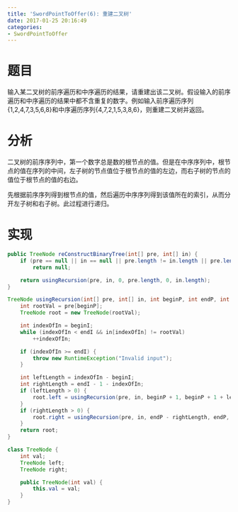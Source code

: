 ```yaml
---
title: 'SwordPointToOffer(6): 重建二叉树'
date: 2017-01-25 20:16:49
categories:
- SwordPointToOffer
---
```


# 题目
输入某二叉树的前序遍历和中序遍历的结果，请重建出该二叉树。假设输入的前序遍历和中序遍历的结果中都不含重复的数字。例如输入前序遍历序列{1,2,4,7,3,5,6,8}和中序遍历序列{4,7,2,1,5,3,8,6}，则重建二叉树并返回。

# 分析
二叉树的前序序列中，第一个数字总是数的根节点的值。但是在中序序列中，根节点的值在序列的中间，左子树的节点值位于根节点的值的左边，而右子树的节点的值位于根节点的值的右边。

先根据前序序列得到根节点的值，然后遍历中序序列得到该值所在的索引，从而分开左子树和右子树。此过程进行递归。

# 实现
```java
public TreeNode reConstructBinaryTree(int[] pre, int[] in) {
    if (pre == null || in == null || pre.length != in.length || pre.length < 1)
        return null;

    return usingRecursion(pre, in, 0, pre.length, 0, in.length);
}

TreeNode usingRecursion(int[] pre, int[] in, int beginP, int endP, int beginI, int endI) {
    int rootVal = pre[beginP];
    TreeNode root = new TreeNode(rootVal);

    int indexOfIn = beginI;
    while (indexOfIn < endI && in[indexOfIn] != rootVal)
        ++indexOfIn;

    if (indexOfIn >= endI) {
        throw new RuntimeException("Invalid input");
    }

    int leftLength = indexOfIn - beginI;
    int rightLength = endI - 1 - indexOfIn;
    if (leftLength > 0) {
        root.left = usingRecursion(pre, in, beginP + 1, beginP + 1 + leftLength, beginI, indexOfIn);
    }
    if (rightLength > 0) {
        root.right = usingRecursion(pre, in, endP - rightLength, endP, indexOfIn + 1, endI);
    }
    return root;
}

class TreeNode {
    int val;
    TreeNode left;
    TreeNode right;

    public TreeNode(int val) {
        this.val = val;
    }
}
```
